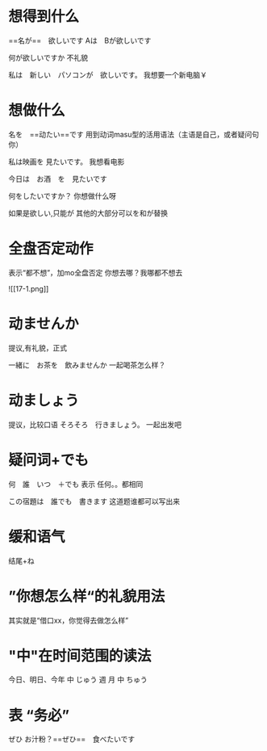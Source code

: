 # 想得到什么
==名が==　欲しいです
Aは　Bが欲しいです

何が欲しいですか
不礼貌

私は　新しい　パソコンが　欲しいです。
我想要一个新电脑￥

# 想做什么
名を　==动たい==です
用到动词masu型的活用语法（主语是自己，或者疑问句你）

私は映画を 見たいです。
我想看电影

今日は　お酒　を　見たいです

何をしたいですか？
你想做什么呀

如果是欲しい,只能が
其他的大部分可以を和が替换


# 全盘否定动作
表示“都不想”，加mo全盘否定
你想去哪？我哪都不想去

![[17-1.png]]

# 动ませんか
提议,有礼貌，正式

一緒に　お茶を　飲みませんか
一起喝茶怎么样？


# 动ましょう
提议，比较口语
そろそろ　行きましょう。
一起出发吧


# 疑问词+でも
何　誰　いつ　＋でも
表示 任何。。都相同

この宿題は　誰でも　書きます
这道题谁都可以写出来


# 缓和语气

结尾+ね

# ”你想怎么样“的礼貌用法
其实就是“借口xx，你觉得去做怎么样”


# "中"在时间范围的读法
今日、明日、今年 中 じゅう
週 月 中 ちゅう

# 表 “务必”
ぜひ
お汁粉？==ぜひ==　食べたいです

